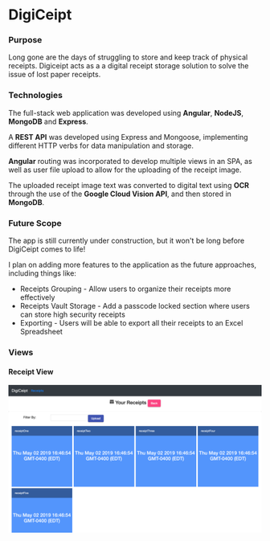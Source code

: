 # DigiCeipt

### Purpose
Long gone are the days of struggling to store and keep track of physical receipts. Digiceipt acts as a a digital receipt storage solution to solve the issue of lost paper receipts.

### Technologies
The full-stack web application was developed using **Angular**, **NodeJS**, **MongoDB** and **Express**.

A **REST API** was developed using Express and Mongoose, implementing different HTTP verbs for data manipulation and storage.

**Angular** routing was incorporated to develop multiple views in an SPA, as well as user file upload to allow for the uploading of the receipt image.

The uploaded receipt image text was converted to digital text using **OCR** through the use of the **Google Cloud Vision API**, and then stored in **MongoDB**.

### Future Scope
The app is still currently under construction, but it won't be long before DigiCeipt comes to life!

I plan on adding more features to the application as the future approaches, including things like:
* Receipts Grouping - Allow users to organize their receipts more effectively
* Receipts Vault Storage - Add a passcode locked section where users can store high security receipts
* Exporting - Users will be able to export all their receipts to an Excel Spreadsheet

### Views
#### Receipt View
![DigiCeipt](images/Digiceipt.png)
